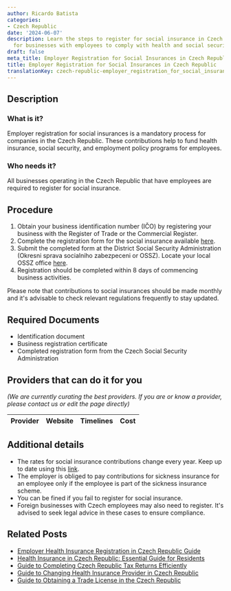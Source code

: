 ```yaml
---
author: Ricardo Batista
categories:
- Czech Republic
date: '2024-06-07'
description: Learn the steps to register for social insurance in Czech Republic. Essential
  for businesses with employees to comply with health and social security laws.
draft: false
meta_title: Employer Registration for Social Insurances in Czech Republic
title: Employer Registration for Social Insurances in Czech Republic
translationKey: czech-republic-employer_registration_for_social_insurance
---
```


## Description
### What is it?
Employer registration for social insurances is a mandatory process for companies in the Czech Republic. These contributions help to fund health insurance, social security, and employment policy programs for employees.
### Who needs it?
All businesses operating in the Czech Republic that have employees are required to register for social insurance.

## Procedure
1. Obtain your business identification number (IČO) by registering your business with the Register of Trade or the Commercial Register.
2. Complete the registration form for the social insurance available [here](https://www.cssz.cz/en/forms.htm).
3. Submit the completed form at the District Social Security Administration (Okresni sprava socialniho zabezpeceni or OSSZ). Locate your local OSSZ office [here](https://www.cssz.cz/en/about-cssa/territorial-departments).
4. Registration should be completed within 8 days of commencing business activities.

Please note that contributions to social insurances should be made monthly and it's advisable to check relevant regulations frequently to stay updated.

## Required Documents
- Identification document
- Business registration certificate
- Completed registration form from the Czech Social Security Administration

## Providers that can do it for you

_(We are currently curating the best providers. If you are or know a provider, please contact us or edit the page directly)_

| Provider        |     Website     |     Timelines    |       Cost      |
| --------------- | --------------- |  :-------------: | :-------------: |

## Additional details
- The rates for social insurance contributions change every year. Keep up to date using this [link](https://www.cssz.cz/en/social-insurance/mandatory-and-voluntary-insurance/contributions).
- The employer is obliged to pay contributions for sickness insurance for an employee only if the employee is part of the sickness insurance scheme.
- You can be fined if you fail to register for social insurance.
- Foreign businesses with Czech employees may also need to register. It's advised to seek legal advice in these cases to ensure compliance.


## Related Posts

- [Employer Health Insurance Registration in Czech Republic Guide](https://tramitit.com/guides/czech-republic/employer_registration_for_health_insurance/)
- [Health Insurance in Czech Republic: Essential Guide for Residents](https://tramitit.com/guides/czech-republic/registration_with_a_health_insurance_company/)
- [Guide to Completing Czech Republic Tax Returns Efficiently](https://tramitit.com/guides/czech-republic/submitting_a_tax_return/)
- [Guide to Changing Health Insurance Provider in Czech Republic](https://tramitit.com/guides/czech-republic/change_of_health_insurance_company/)
- [Guide to Obtaining a Trade License in the Czech Republic](https://tramitit.com/guides/czech-republic/registration_of_a_trade_license/)